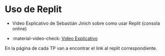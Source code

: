 
# Uso de Replit

* Video Explicativo de Sebastián Jinich sobre como usar Replit (consola online)

* :material-video-check: [Video Explicativo](https://drive.google.com/file/d/1RAgPAwxHj8dBQd2y_rZH5CVPQiiFsgRe/view)

 En la página de cada TP van a encontrar el link al replit correspondiente.
